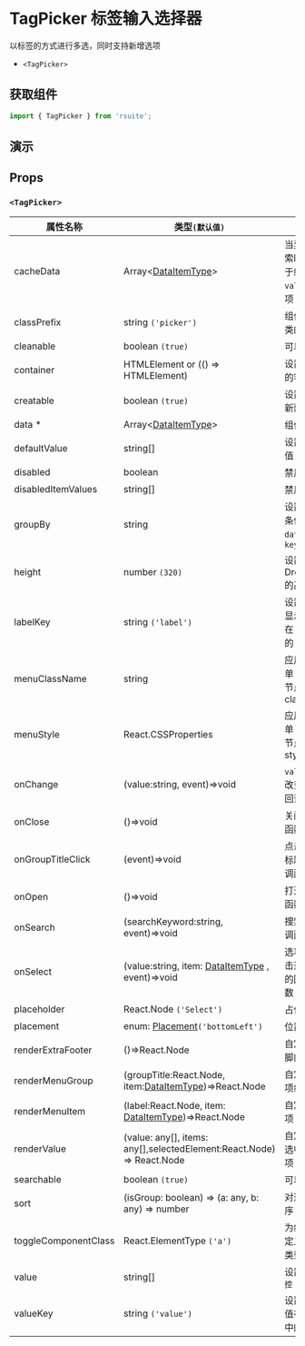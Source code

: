 # TagPicker 标签输入选择器

以标签的方式进行多选，同时支持新增选项

* `<TagPicker>`

## 获取组件

```js
import { TagPicker } from 'rsuite';
```

## 演示

<!--{demo}-->

## Props


### `<TagPicker>`

| 属性名称             | 类型`(默认值)`                                                        | 描述                                  |
| -------------------- | --------------------------------------------------------------------- | ------------------------------------- |
| cacheData            | Array&lt;[DataItemType](#types)&gt;                                   | 当异步搜索时，用于缓存 `value` 的选项 |
| classPrefix          | string `('picker')`                                                   | 组件 CSS 类的前缀                     |
| cleanable            | boolean `(true)`                                                      | 可以清除                              |
| container            | HTMLElement or (() => HTMLElement)                                    | 设置渲染的容器                        |
| creatable            | boolean `(true)`                                                      | 设置可以新建选项                      |
| data \*              | Array&lt;[DataItemType](#types)&gt;                                   | 组件数据                              |
| defaultValue         | string[]                                                              | 设置默认值 `非受控`                   |
| disabled             | boolean                                                               | 禁用组件                              |
| disabledItemValues   | string[]                                                              | 禁用选项                              |
| groupBy              | string                                                                | 设置分组条件在 `data` 中的 `key`      |
| height               | number `(320)`                                                        | 设置 Dropdown 的高度                  |
| labelKey             | string `('label')`                                                    | 设置选项显示内容在 `data` 中的 `key`  |
| menuClassName        | string                                                                | 应用于菜单 DOM 节点的 css class       |
| menuStyle            | React.CSSProperties                                                   | 应用于菜单 DOM 节点的 style           |
| onChange             | (value:string, event)=>void                                           | `value` 发生改变时的回调函数          |
| onClose              | ()=>void                                                              | 关闭回调函数                          |
| onGroupTitleClick    | (event)=>void                                                         | 点击分组标题的回调函数                |
| onOpen               | ()=>void                                                              | 打开回调函数                          |
| onSearch             | (searchKeyword:string, event)=>void                                   | 搜索的回调函数                        |
| onSelect             | (value:string, item: [DataItemType](#types) , event)=>void            | 选项被点击选择后的回调函数            |
| placeholder          | React.Node `('Select')`                                               | 占位符                                |
| placement            | enum: [Placement](#types)`('bottomLeft')`                             | 位置                                  |
| renderExtraFooter    | ()=>React.Node                                                        | 自定义页脚内容                        |
| renderMenuGroup      | (groupTitle:React.Node, item:[DataItemType](#types))=>React.Node      | 自定义选项组                          |
| renderMenuItem       | (label:React.Node, item: [DataItemType](#types))=>React.Node          | 自定义选项                            |
| renderValue          | (value: any[], items: any[],selectedElement:React.Node) => React.Node | 自定义被选中的选项                    |
| searchable           | boolean `(true)`                                                      | 可以搜索                              |
| sort                 | (isGroup: boolean) => (a: any, b: any) => number                      | 对选项排序                            |
| toggleComponentClass | React.ElementType `('a')`                                             | 为组件自定义元素类型                  |
| value                | string[]                                                              | 设置值 `受控`                         |
| valueKey             | string `('value')`                                                    | 设置选项值在 `data` 中的 `key`        |

